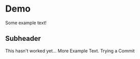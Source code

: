# Demo

Some example text!


## Subheader

This hasn't worked yet...
More Example Text.
Trying a Commit